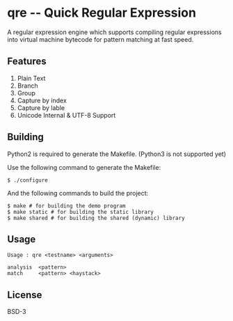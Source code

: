 qre -- Quick Regular Expression
===============================
A regular expression engine which supports compiling regular expressions
into virtual machine bytecode for pattern matching at fast speed.

Features
--------
1. Plain Text
2. Branch
3. Group
4. Capture by index
5. Capture by lable
6. Unicode Internal & UTF-8 Support


Building
--------
Python2 is required to generate the Makefile. 
(Python3 is not supported yet)

Use the following command to generate the Makefile:
```
$ ./configure
```

And the following commands to build the project:
```
$ make # for building the demo program
$ make static # for building the static library
$ make shared # for building the shared (dynamic) library
```


Usage
-----
```
Usage : qre <testname> <arguments>

analysis  <pattern>
match     <pattern> <haystack>
```


License
-------
BSD-3

